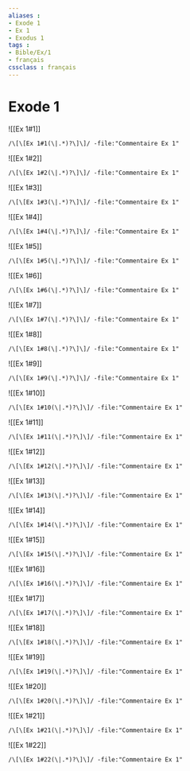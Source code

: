 ```yaml
---
aliases : 
- Exode 1
- Ex 1
- Exodus 1
tags : 
- Bible/Ex/1
- français
cssclass : français
---
```


# Exode 1

![[Ex 1#1]]

```query
/\[\[Ex 1#1(\|.*)?\]\]/ -file:"Commentaire Ex 1"
```

![[Ex 1#2]]

```query
/\[\[Ex 1#2(\|.*)?\]\]/ -file:"Commentaire Ex 1"
```

![[Ex 1#3]]

```query
/\[\[Ex 1#3(\|.*)?\]\]/ -file:"Commentaire Ex 1"
```

![[Ex 1#4]]

```query
/\[\[Ex 1#4(\|.*)?\]\]/ -file:"Commentaire Ex 1"
```

![[Ex 1#5]]

```query
/\[\[Ex 1#5(\|.*)?\]\]/ -file:"Commentaire Ex 1"
```

![[Ex 1#6]]

```query
/\[\[Ex 1#6(\|.*)?\]\]/ -file:"Commentaire Ex 1"
```

![[Ex 1#7]]

```query
/\[\[Ex 1#7(\|.*)?\]\]/ -file:"Commentaire Ex 1"
```

![[Ex 1#8]]

```query
/\[\[Ex 1#8(\|.*)?\]\]/ -file:"Commentaire Ex 1"
```

![[Ex 1#9]]

```query
/\[\[Ex 1#9(\|.*)?\]\]/ -file:"Commentaire Ex 1"
```

![[Ex 1#10]]

```query
/\[\[Ex 1#10(\|.*)?\]\]/ -file:"Commentaire Ex 1"
```

![[Ex 1#11]]

```query
/\[\[Ex 1#11(\|.*)?\]\]/ -file:"Commentaire Ex 1"
```

![[Ex 1#12]]

```query
/\[\[Ex 1#12(\|.*)?\]\]/ -file:"Commentaire Ex 1"
```

![[Ex 1#13]]

```query
/\[\[Ex 1#13(\|.*)?\]\]/ -file:"Commentaire Ex 1"
```

![[Ex 1#14]]

```query
/\[\[Ex 1#14(\|.*)?\]\]/ -file:"Commentaire Ex 1"
```

![[Ex 1#15]]

```query
/\[\[Ex 1#15(\|.*)?\]\]/ -file:"Commentaire Ex 1"
```

![[Ex 1#16]]

```query
/\[\[Ex 1#16(\|.*)?\]\]/ -file:"Commentaire Ex 1"
```

![[Ex 1#17]]

```query
/\[\[Ex 1#17(\|.*)?\]\]/ -file:"Commentaire Ex 1"
```

![[Ex 1#18]]

```query
/\[\[Ex 1#18(\|.*)?\]\]/ -file:"Commentaire Ex 1"
```

![[Ex 1#19]]

```query
/\[\[Ex 1#19(\|.*)?\]\]/ -file:"Commentaire Ex 1"
```

![[Ex 1#20]]

```query
/\[\[Ex 1#20(\|.*)?\]\]/ -file:"Commentaire Ex 1"
```

![[Ex 1#21]]

```query
/\[\[Ex 1#21(\|.*)?\]\]/ -file:"Commentaire Ex 1"
```

![[Ex 1#22]]

```query
/\[\[Ex 1#22(\|.*)?\]\]/ -file:"Commentaire Ex 1"
```

